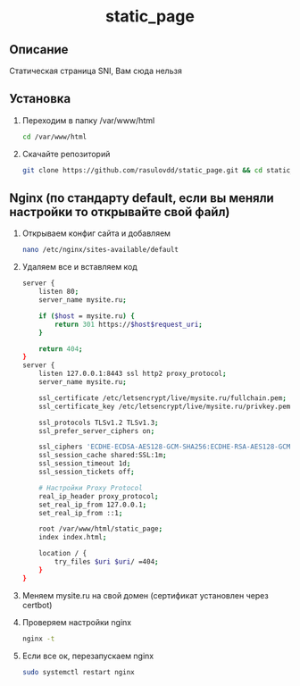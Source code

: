 <h1 align="center">static_page</h1>

## Описание
Статическая страница SNI, Вам сюда нельзя

## Установка 
1. Переходим в папку /var/www/html<br/>
    ```bash
    cd /var/www/html
    ```

2. Скачайте репозиторий<br/>
    ```bash
    git clone https://github.com/rasulovdd/static_page.git && cd static_page
    ```

## Nginx (по стандарту default, если вы меняли настройки то открывайте свой файл)
1. Открываем конфиг сайта и добавляем 
    ```bash
    nano /etc/nginx/sites-available/default
    ```

2. Удаляем все и вставляем код
    ```bash
    server {
        listen 80;
        server_name mysite.ru;

        if ($host = mysite.ru) {
            return 301 https://$host$request_uri;
        }

        return 404;
    }
    server {
        listen 127.0.0.1:8443 ssl http2 proxy_protocol;
        server_name mysite.ru;

        ssl_certificate /etc/letsencrypt/live/mysite.ru/fullchain.pem;
        ssl_certificate_key /etc/letsencrypt/live/mysite.ru/privkey.pem;

        ssl_protocols TLSv1.2 TLSv1.3;
        ssl_prefer_server_ciphers on;

        ssl_ciphers 'ECDHE-ECDSA-AES128-GCM-SHA256:ECDHE-RSA-AES128-GCM-SHA256:ECDHE-ECDSA-AES256-GCM-SHA384:ECDHE-RSA-AES256-GCM-SHA384:ECDHE-ECDSA-CHACHA20-POLY1305:ECDHE-RSA-CHACHA20-POLY1305';
        ssl_session_cache shared:SSL:1m;
        ssl_session_timeout 1d;
        ssl_session_tickets off;

        # Настройки Proxy Protocol
        real_ip_header proxy_protocol;
        set_real_ip_from 127.0.0.1;
        set_real_ip_from ::1;

        root /var/www/html/static_page;
        index index.html;

        location / {
            try_files $uri $uri/ =404;
        }
    }
    ```

3. Меняем mysite.ru на свой домен (сертификат установлен через certbot)

4. Проверяем настройки nginx
    ```bash
    nginx -t
    ```
5. Если все ок, перезапускаем nginx 
    ```bash
    sudo systemctl restart nginx
    ```
